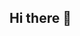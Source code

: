 ## Hi there 👋

<!--
**VoHieu1909/VoHieu1909** is a ✨ _special_ ✨ repository because its `README.md` (this file) appears on your GitHub profile.

Here are some ideas to get you started:

- 🔭 I’m currently working on ...
- 🌱 I’m currently learning ...
- 👯 I’m looking to collaborate on ...
- 🤔 I’m looking for help with ...
- 💬 Ask me about ...
- 📫 How to reach me: 
  + Tele: 0369420219
  + Email: 22520450@gm.uit.edu.vn
  + LinkedIn:
  + Facebook:
  + Instagram:
- 😄 Pronouns: ...
- ⚡ Fun fact: ...
-->
